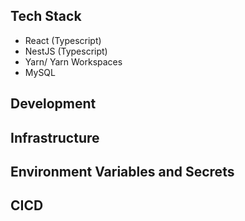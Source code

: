 ## Tech Stack
- React (Typescript)
- NestJS (Typescript)
- Yarn/ Yarn Workspaces
- MySQL

## Development

## Infrastructure

## Environment Variables and Secrets

## CICD

